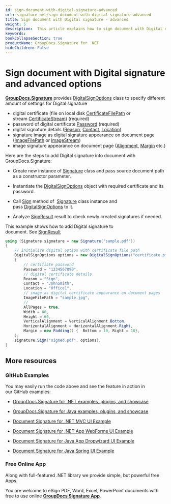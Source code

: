 ```yaml
---
id: sign-document-with-digital-signature-advanced
url: signature-net/sign-document-with-digital-signature-advanced
title: Sign document with Digital signature - advanced
weight: 5
description:  This article explains how to sign document with Digital electronic signatures using advanced options with GroupDocs.Signature API.
keywords: 
bookCollapseSection: true
productName: GroupDocs.Signature for .NET
hideChildren: False
---
```

# Sign document with Digital signature and advanced options

[**GroupDocs.Signature**](https://products.groupdocs.com/signature/net) provides [DigitalSignOptions](https://apireference.groupdocs.com/net/signature/groupdocs.signature.options/digitalsignoptions) class to specify different amount of settings for Digital signature

*   digital certificate (file on local disk [CertificateFilePath](https://apireference.groupdocs.com/net/signature/groupdocs.signature.options/digitalsignoptions/properties/certificatefilepath) or stream [CertificateStream](https://apireference.groupdocs.com/net/signature/groupdocs.signature.options/digitalsignoptions/properties/certificatestream)) (required)
*   password of digital certificate [Password](https://apireference.groupdocs.com/net/signature/groupdocs.signature.options/digitalsignoptions/properties/password) (required) 
*   digital signature details ([Reason](https://apireference.groupdocs.com/net/signature/groupdocs.signature.options/digitalsignoptions/properties/reason), [Contact](https://apireference.groupdocs.com/net/signature/groupdocs.signature.options/digitalsignoptions/properties/contact), [Location](https://apireference.groupdocs.com/net/signature/groupdocs.signature.options/digitalsignoptions/properties/location))
*   signature image as digital signature appearance on document page ([ImageFilePath](https://apireference.groupdocs.com/net/signature/groupdocs.signature.options/imagesignoptions/properties/imagefilepath) or [ImageStream](https://apireference.groupdocs.com/net/signature/groupdocs.signature.options/imagesignoptions/properties/imagestream))
*   image signature appearance on document page ([Alignment](https://apireference.groupdocs.com/net/signature/groupdocs.signature.options/imagesignoptions/properties/horizontalalignment), [Margin](https://apireference.groupdocs.com/net/signature/groupdocs.signature.options/imagesignoptions/properties/margin) etc.)

Here are the steps to add Digital signature into document with GroupDocs.Signature:

*   Create new instance of [Signature](https://apireference.groupdocs.com/net/signature/groupdocs.signature/signature) class and pass source document path as a constructor parameter.
    
*   Instantiate the [DigitalSignOptions](https://apireference.groupdocs.com/net/signature/groupdocs.signature.options/digitalsignoptions) object with required certificate and its password.
    
*   Call [Sign](https://apireference.groupdocs.com/net/signature/groupdocs.signature/signature/methods/sign) method of  [Signature](https://apireference.groupdocs.com/net/signature/groupdocs.signature/signature) class instance and pass [DigitalSignOptions](https://apireference.groupdocs.com/net/signature/groupdocs.signature.options/digitalsignoptions) to it.
    
*   Analyze [SignResult](https://apireference.groupdocs.com/net/signature/groupdocs.signature.domain/signresult) result to check newly created signatures if needed.  
      
    

This example shows how to add Digital signature to document. See [SignResult](https://apireference.groupdocs.com/net/signature/groupdocs.signature.domain/signresult) 

```csharp
using (Signature signature = new Signature("sample.pdf"))
{    
    // initialize digital option with certificate file path
    DigitalSignOptions options = new DigitalSignOptions("certificate.pfx")
    {
        // certifiate password
        Password = "1234567890",
        // digital certificate details
        Reason = "Sign",
        Contact = "JohnSmith",
        Location = "Office1",
        // image as digital certificate appearance on document pages
        ImageFilePath = "sample.jpg",
        //                    
        AllPages = true,
        Width = 80,
        Height = 60,
        VerticalAlignment = VerticalAlignment.Bottom,
        HorizontalAlignment = HorizontalAlignment.Right,
        Margin = new Padding() {  Bottom = 10, Right = 10},
    };
    signature.Sign("signed.pdf", options);
}
```

## More resources

### GitHub Examples 

You may easily run the code above and see the feature in action in our GitHub examples:

*   [GroupDocs.Signature for .NET examples, plugins, and showcase](https://github.com/groupdocs-signature/GroupDocs.Signature-for-.NET)
    
*   [GroupDocs.Signature for Java examples, plugins, and showcase](https://github.com/groupdocs-signature/GroupDocs.Signature-for-Java)
    
*   [Document Signature for .NET MVC UI Example](https://github.com/groupdocs-signature/GroupDocs.Signature-for-.NET-MVC) 
    
*   [Document Signature for .NET App WebForms UI Example](https://github.com/groupdocs-signature/GroupDocs.Signature-for-.NET-WebForms)
    
*   [Document Signature for Java App Dropwizard UI Example](https://github.com/groupdocs-signature/GroupDocs.Signature-for-Java-Dropwizard)
    
*   [Document Signature for Java Spring UI Example](https://github.com/groupdocs-signature/GroupDocs.Signature-for-Java-Spring)
    

### Free Online App 

Along with full-featured .NET library we provide simple, but powerful free Apps.

You are welcome to eSign PDF, Word, Excel, PowerPoint documents with free to use online **[GroupDocs Signature App](https://products.groupdocs.app/signature)**.
